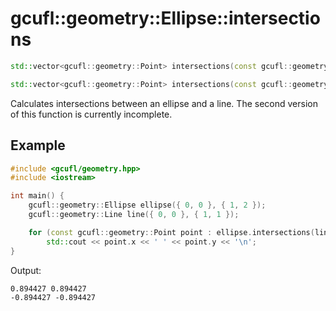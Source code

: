 # gcufl::geometry::Ellipse::intersections
```cpp
std::vector<gcufl::geometry::Point> intersections(const gcufl::geometry::Line& line) const noexcept;

std::vector<gcufl::geometry::Point> intersections(const gcufl::geometry::Ellipse& other) const noexcept;
```
Calculates intersections between an ellipse and a line.
The second version of this function is currently incomplete.
## Example
```cpp
#include <gcufl/geometry.hpp>
#include <iostream>

int main() {
	gcufl::geometry::Ellipse ellipse({ 0, 0 }, { 1, 2 });
	gcufl::geometry::Line line({ 0, 0 }, { 1, 1 });

	for (const gcufl::geometry::Point point : ellipse.intersections(line))
		std::cout << point.x << ' ' << point.y << '\n';
}
```
Output:
```
0.894427 0.894427
-0.894427 -0.894427
```
